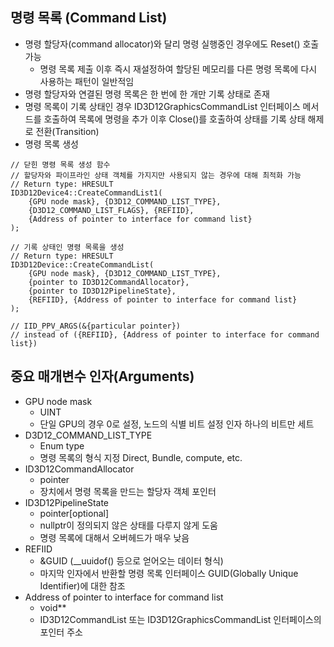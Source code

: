 ## 명령 목록 (Command List)
- 명령 할당자(command allocator)와 달리 명령 실행중인 경우에도 Reset() 호출 가능
  - 명령 목록 제출 이후 즉시 재설정하여 할당된 메모리를 다른 명령 목록에 다시 사용하는 패턴이 일반적임
- 명령 할당자와 연결된 명령 목록은 한 번에 한 개만 기록 상태로 존재
- 명령 목록이 기록 상태인 경우 ID3D12GraphicsCommandList 인터페이스 메서드를 호출하여 목록에 명령을 추가 이후 Close()를 호출하여 상태를 기록 상태 해제로 전환(Transition)
- 명령 목록 생성 
```
// 닫힌 명령 목록 생성 함수 
// 할당자와 파이프라인 상태 객체를 가지지만 사용되지 않는 경우에 대해 최적화 가능
// Return type: HRESULT
ID3D12Device4::CreateCommandList1(
    {GPU node mask}, {D3D12_COMMAND_LIST_TYPE}, 
    {D3D12_COMMAND_LIST_FLAGS}, {REFIID}, 
    {Address of pointer to interface for command list}
);

// 기록 상태인 명령 목록을 생성
// Return type: HRESULT
ID3D12Device::CreateCommandList(
    {GPU node mask}, {D3D12_COMMAND_LIST_TYPE}, 
    {pointer to ID3D12CommandAllocator},  
    {pointer to ID3D12PipelineState}, 
    {REFIID}, {Address of pointer to interface for command list}
);

// IID_PPV_ARGS(&{particular pointer})
// instead of ({REFIID}, {Address of pointer to interface for command list})
```
## 중요 매개변수 인자(Arguments)
- GPU node mask
  - UINT
  - 단일 GPU의 경우 0로 설정, 노드의 식별 비트 설정 인자 하나의 비트만 세트
- D3D12_COMMAND_LIST_TYPE
  - Enum type
  - 명령 목록의 형식 지정 Direct, Bundle, compute, etc.
- ID3D12CommandAllocator
  - pointer
  - 장치에서 명령 목록을 만드는 할당자 객체 포인터 
- ID3D12PipelineState
  - pointer[optional]
  - nullptr이 정의되지 않은 상태를 다루지 않게 도움
  - 명령 목록에 대해서 오버헤드가 매우 낮음
- REFIID
  - &GUID (__uuidof() 등으로 얻어오는 데이터 형식)
  - 마지막 인자에서 반환할 명령 목록 인터페이스 GUID(Globally Unique Identifier)에 대한 참조
- Address of pointer to interface for command list
  - void**
  - ID3D12CommandList 또는 ID3D12GraphicsCommandList 인터페이스의 포인터 주소
